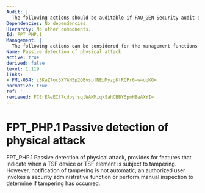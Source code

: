```yaml
---
Audit: |
  The following actions should be auditable if FAU_GEN Security audit data generation is included in the PP, PP-Module, functional package or ST: a) minimal: If detection by IT means, detection of intrusion.
Dependencies: No dependencies.
Hierarchy: No other components.
Id: FPT_PHP.1
Management: |
  The following actions can be considered for the management functions in FMT: a) management of the user or role that determines whether physical tampering has occurred.
Name: Passive detection of physical attack
active: true
derived: false
level: 1.119
links:
- FML-054: iSKaZ7oc3XYAH5p2QBvspfNEpMyzgKfRQPr6-w4oqKQ=
normative: true
ref: ''
reviewed: FCErEAeEIt7cdbyfsqtWAKMiqkSahCBBY6pmHBeAXYI=
---
```


# FPT_PHP.1 Passive detection of physical attack

FPT_PHP.1 Passive detection of physical attack, provides for features that indicate when a TSF device or TSF element is subject to tampering. However, notification of tampering is not automatic; an authorized user invokes a security administrative function or perform manual inspection to determine if tampering has occurred.